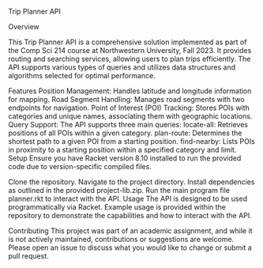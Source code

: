 Trip Planner API

Overview

This Trip Planner API is a comprehensive solution implemented as part of the Comp Sci 214 course at Northwestern University, Fall 2023. It provides routing and searching services, allowing users to plan trips efficiently. The API supports various types of queries and utilizes data structures and algorithms selected for optimal performance.

Features
Position Management: Handles latitude and longitude information for mapping.
Road Segment Handling: Manages road segments with two endpoints for navigation.
Point of Interest (POI) Tracking: Stores POIs with categories and unique names, associating them with geographic locations.
Query Support: The API supports three main queries:
locate-all: Retrieves positions of all POIs within a given category.
plan-route: Determines the shortest path to a given POI from a starting position.
find-nearby: Lists POIs in proximity to a starting position within a specified category and limit.
Setup
Ensure you have Racket version 8.10 installed to run the provided code due to version-specific compiled files.

Clone the repository.
Navigate to the project directory.
Install dependencies as outlined in the provided project-lib.zip.
Run the main program file planner.rkt to interact with the API.
Usage
The API is designed to be used programmatically via Racket. Example usage is provided within the repository to demonstrate the capabilities and how to interact with the API.

Contributing
This project was part of an academic assignment, and while it is not actively maintained, contributions or suggestions are welcome. Please open an issue to discuss what you would like to change or submit a pull request.
